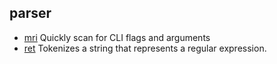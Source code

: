 ## parser

- [mri](https://github.com/lukeed/mri) Quickly scan for CLI flags and arguments
- [ret](https://github.com/fent/ret.js) Tokenizes a string that represents a regular expression.